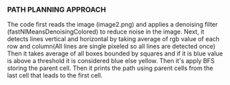 ### PATH PLANNING APPROACH
The code first reads the image (image2.png) and applies a denoising filter (fastNlMeansDenoisingColored) to reduce noise in the image.
Next, it detects lines vertical and horizontal by taking average of rgb value of each row and column(All lines are single pixeled so all lines are detected once)
Then it takes average of all boxes bounded by squares and if it is blue value is above a threshold it is considered blue else yellow. 
Then it's apply BFS storing the parent cell. Then it prints the path using parent cells from the last cell that leads to the first cell.
